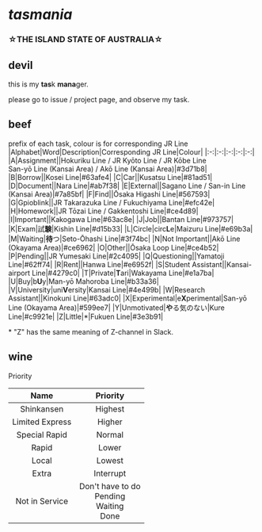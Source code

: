 # *tasmania*
### ☆THE ISLAND STATE OF AUSTRALIA☆
## devil
this is my **tas**k **mana**ger.

please go to issue / project page, and observe my task.

## beef
prefix of each task, colour is for corresponding JR Line
|Alphabet|Word|Description|Corresponding JR Line|Colour|
|:-:|:-:|:-:|:-:|:-:|
|A|Assignment||Hokuriku Line / JR Kyōto Line / JR Kōbe Line<br>San-yō Line (Kansai Area) / Akō Line (Kansai Area)|#3d71b8|
|B|Borrow||Kosei Line|#63afe4|
|C|Car||Kusatsu Line|#81ad51|
|D|Document||Nara Line|#ab7f38|
|E|External||Sagano Line / San-in Line (Kansai Area)|#7a85bf|
|F|Find||Ōsaka Higashi Line|#567593|
|G|Gpioblink||JR Takarazuka Line / Fukuchiyama Line|#efc42e|
|H|Homework||JR Tōzai Line / Gakkentoshi Line|#ce4d89|
|I|Important||Kakogawa Line|#63ac8e|
|J|Job||Bantan Line|#973757|
|K|Exam|試**験**|Kishin Line|#d15b33|
|L|Circle|circ**L**e|Maizuru Line|#e69b3a|
|M|Waiting|**待**つ|Seto-Ōhashi Line|#3f74bc|
|N|Not Important||Akō Line (Okayama Area)|#ce6962|
|O|Other||Ōsaka Loop Line|#ce4b52|
|P|Pending||JR Yumesaki Line|#2c4095|
|Q|Questioning||Yamatoji Line|#62ff74|
|R|Rent||Hanwa Line|#e6952f|
|S|Student Assistant||Kansai-airport Line|#4279c0|
|T|Private|**T**ari|Wakayama Line|#e1a7ba|
|U|Buy|b**U**y|Man-yō Mahoroba Line|#b33a36|
|V|University|uni**V**ersity|Kansai Line|#4e499b|
|W|Research Assistant||Kinokuni Line|#63adc0|
|X|Experimental|e**X**perimental|San-yō Line (Okayama Area)|#599ee7|
|Y|Unmotivated|**や**る気のない|Kure Line|#c9921e|
|Z|Little|\*|Fukuen Line|#3e3b91|

\* "Z" has the same meaning of Z-channel in Slack.

## wine

Priority

|Name|Priority|
|:-:|:-:|
|Shinkansen|Highest|
|Limited Express|Higher|
|Special Rapid|Normal|
|Rapid|Lower|
|Local|Lowest|
|Extra|Interrupt|
|Not in Service|Don't have to do<br>Pending<br>Waiting<br>Done|
